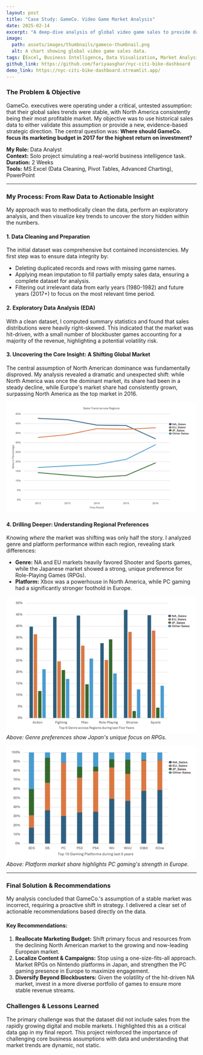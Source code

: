 ```yaml
---
layout: post
title: "Case Study: GameCo. Video Game Market Analysis"
date: 2025-02-14
excerpt: "A deep-dive analysis of global video game sales to provide data-driven recommendations for GameCo.'s 2017 marketing strategy."
image:
  path: assets/images/thumbnails/gameco-thumbnail.png
  alt: A chart showing global video game sales data.
tags: [Excel, Business Intelligence, Data Visualization, Market Analysis]
github_link: https://github.com/fariyaasghar/nyc-citi-bike-dashboard
demo_link: https://nyc-citi-bike-dashboard.streamlit.app/
---
```


### The Problem & Objective
GameCo. executives were operating under a critical, untested assumption: that their global sales trends were stable, with North America consistently being their most profitable market. My objective was to use historical sales data to either validate this assumption or provide a new, evidence-based strategic direction. The central question was: **Where should GameCo. focus its marketing budget in 2017 for the highest return on investment?**

**My Role:** Data Analyst  
**Context:** Solo project simulating a real-world business intelligence task.  
**Duration:** 2 Weeks  
**Tools:** MS Excel (Data Cleaning, Pivot Tables, Advanced Charting), PowerPoint

---

### My Process: From Raw Data to Actionable Insight

My approach was to methodically clean the data, perform an exploratory analysis, and then visualize key trends to uncover the story hidden within the numbers.

#### 1. Data Cleaning and Preparation
The initial dataset was comprehensive but contained inconsistencies. My first step was to ensure data integrity by:
- Deleting duplicated records and rows with missing game names.
- Applying mean imputation to fill partially empty sales data, ensuring a complete dataset for analysis.
- Filtering out irrelevant data from early years (1980-1982) and future years (2017+) to focus on the most relevant time period.

#### 2. Exploratory Data Analysis (EDA)
With a clean dataset, I computed summary statistics and found that sales distributions were heavily right-skewed. This indicated that the market was hit-driven, with a small number of blockbuster games accounting for a majority of the revenue, highlighting a potential volatility risk.

#### 3. Uncovering the Core Insight: A Shifting Global Market
The central assumption of North American dominance was fundamentally disproved. My analysis revealed a dramatic and unexpected shift: while North America was once the dominant market, its share had been in a steady decline, while Europe's market share had consistently grown, surpassing North America as the top market in 2016.

<!-- ACTION: Place your line chart image in /assets/images/ and name it gameco-line-chart.png -->
![Line chart showing EU sales surpassing NA sales in 2016](/assets/images/gameco-line-chart.png)

#### 4. Drilling Deeper: Understanding Regional Preferences
Knowing *where* the market was shifting was only half the story. I analyzed genre and platform performance within each region, revealing stark differences:
- **Genre:** NA and EU markets heavily favored Shooter and Sports games, while the Japanese market showed a strong, unique preference for Role-Playing Games (RPGs).
- **Platform:** Xbox was a powerhouse in North America, while PC gaming had a significantly stronger foothold in Europe.

<!-- ACTION: Place your two charts in /assets/images/ -->
![Clustered column chart of genre preferences by region](/assets/images/gameco-genre-chart.png)
*Above: Genre preferences show Japan's unique focus on RPGs.*

![100% stacked column chart of platform market share](/assets/images/gameco-platform-chart.png)
*Above: Platform market share highlights PC gaming's strength in Europe.*

---

### Final Solution & Recommendations

My analysis concluded that GameCo.'s assumption of a stable market was incorrect, requiring a proactive shift in strategy. I delivered a clear set of actionable recommendations based directly on the data.

#### Key Recommendations:
1.  **Reallocate Marketing Budget:** Shift primary focus and resources from the declining North American market to the growing and now-leading European market.
2.  **Localize Content & Campaigns:** Stop using a one-size-fits-all approach. Market RPGs on Nintendo platforms in Japan, and strengthen the PC gaming presence in Europe to maximize engagement.
3.  **Diversify Beyond Blockbusters:** Given the volatility of the hit-driven NA market, invest in a more diverse portfolio of games to ensure more stable revenue streams.

### Challenges & Lessons Learned
The primary challenge was that the dataset did not include sales from the rapidly growing digital and mobile markets. I highlighted this as a critical data gap in my final report. This project reinforced the importance of challenging core business assumptions with data and understanding that market trends are dynamic, not static.
